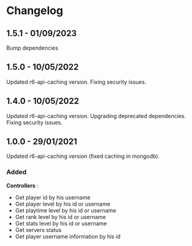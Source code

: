 # Changelog

## 1.5.1 - 01/09/2023

Bump dependencies

## 1.5.0 - 10/05/2022

Updated r6-api-caching version.
Fixing security issues.

## 1.4.0 - 10/05/2022

Updated r6-api-caching version.
Upgrading deprecated dependencies.
Fixing security issues.

## 1.0.0 - 29/01/2021

Updated r6-api-caching version (fixed caching in mongodb).

### Added

**Controllers** :
- Get player id by his username
- Get player level by his id or username
- Get playtime level by his id or username
- Get rank level by his id or username
- Get stats level by his id or username
- Get servers status
- Get player username information by his id